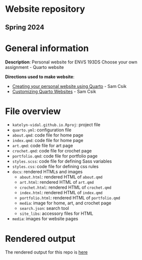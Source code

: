 # Website repository

## Spring 2024

# General information

**Description**: Personal website for ENVS 193DS Choose your own assignment - Quarto website 

**Directions used to make website**:
-    [Creating your personal website using Quarto](https://ucsb-meds.github.io/creating-quarto-websites/) - Sam Csik
-    [Customizing Quarto Websites](https://ucsb-meds.github.io/customizing-quarto-websites/#/title-slide) - Sam Csik

# File overview

-    `katelyn-vidal.github.io.Rproj`: project file
-    `quarto.yml`: configuration file
-    `about.qmd`: code file for home page
-    `index.qmd`: code file for home page
-    `art.qmd`: code file for art page
-    `crochet.qmd`: code file for crochet page
-    `portfolio.qmd`: code file for portfolio page
-    `styles.scss`: code file for defining Sass variables
-    `styles.css`: code file for defining css rules
-    `docs`: rendered HTMLs and images
      -   `about.html`: rendered HTML of `about.qmd`
      -   `art.html`: rendered HTML of `art.qmd`
      -   `crochet.html`: rendered HTML of `crochet.qmd` 
      -   `index.html`: rendered HTML of `index.qmd`
      -   `portfolio.html`: rendered HTML of `portfolio.qmd`
      -   `media`: image for home, art, and crochet page
      -   `search.json`: search tool 
      -   `site_libs`: accessory files for HTML
-    `media`: images for website pages

# Rendered output

The rendered output for this repo is [here](https://katelyn-vidal.github.io/)

